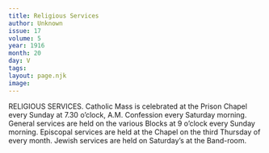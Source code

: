 ```yaml
---
title: Religious Services
author: Unknown
issue: 17
volume: 5
year: 1916
month: 20
day: V
tags:
layout: page.njk
image:
---
```

RELIGIOUS SERVICES.       Catholic Mass is celebrated at the Prison Chapel every Sunday at 7.30 o’clock, A.M. Confession every Saturday morning.       General services are held on the various Blocks at 9 o’clock every Sunday morning.       Episcopal services are held at the Chapel on the third Thursday of every month.       Jewish services are held on Saturday’s at the Band-room.    




